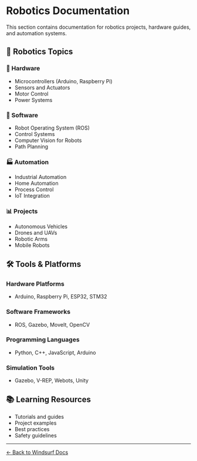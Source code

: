 # Robotics Documentation

This section contains documentation for robotics projects, hardware guides, and automation systems.

## 🤖 Robotics Topics

### 🔧 Hardware
- Microcontrollers (Arduino, Raspberry Pi)
- Sensors and Actuators
- Motor Control
- Power Systems

### 🤖 Software
- Robot Operating System (ROS)
- Control Systems
- Computer Vision for Robots
- Path Planning

### 🏭 Automation
- Industrial Automation
- Home Automation
- Process Control
- IoT Integration

### 📊 Projects
- Autonomous Vehicles
- Drones and UAVs
- Robotic Arms
- Mobile Robots

## 🛠️ Tools & Platforms

### Hardware Platforms
- Arduino, Raspberry Pi, ESP32, STM32

### Software Frameworks
- ROS, Gazebo, MoveIt, OpenCV

### Programming Languages
- Python, C++, JavaScript, Arduino

### Simulation Tools
- Gazebo, V-REP, Webots, Unity

## 📚 Learning Resources

- Tutorials and guides
- Project examples
- Best practices
- Safety guidelines

---

[← Back to Windsurf Docs](../) 